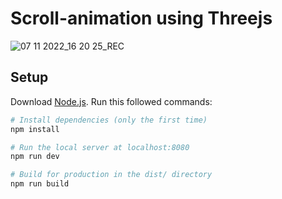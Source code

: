 # Scroll-animation using Threejs 

![07 11 2022_16 20 25_REC](https://user-images.githubusercontent.com/22621352/200298125-0d10933c-3e27-4464-8ea1-354ccaa1e027.png)

## Setup
Download [Node.js](https://nodejs.org/en/download/).
Run this followed commands:

``` bash
# Install dependencies (only the first time)
npm install

# Run the local server at localhost:8080
npm run dev

# Build for production in the dist/ directory
npm run build
```
